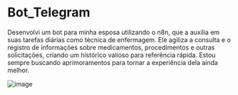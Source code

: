 # Bot_Telegram

Desenvolvi um bot para minha esposa utilizando o n8n, que a auxilia em suas tarefas diárias como técnica de enfermagem. Ele agiliza a consulta e o registro de informações sobre medicamentos, procedimentos e outras solicitações, criando um histórico valioso para referência rápida. Estou sempre buscando aprimoramentos para tornar a experiência dela ainda melhor.

![image](https://github.com/user-attachments/assets/b7482e0a-a0d9-4e7d-b99c-69f3e50f9578)

